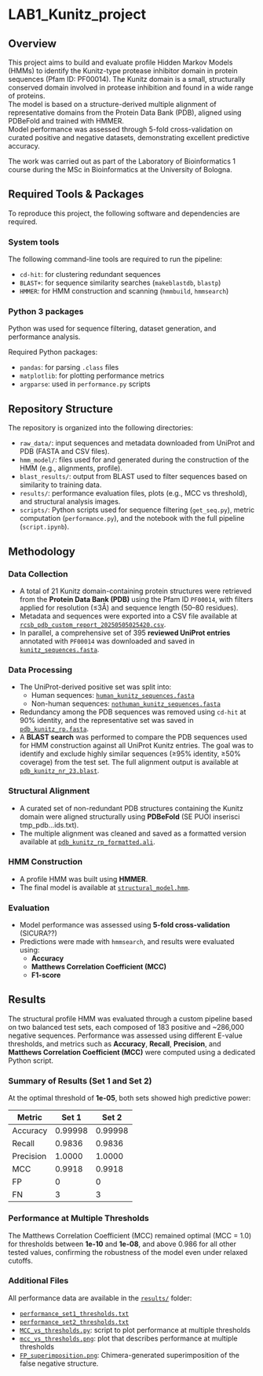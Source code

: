 # LAB1_Kunitz_project
## Overview
This project aims to build and evaluate profile Hidden Markov Models (HMMs) to identify the Kunitz-type protease inhibitor domain in protein sequences (Pfam ID: PF00014). The Kunitz domain is a small, structurally conserved domain involved in protease inhibition and found in a wide range of proteins.\
The model is based on a structure-derived multiple alignment of representative domains from the Protein Data Bank (PDB), aligned using PDBeFold and trained with HMMER.\
Model performance was assessed through 5-fold cross-validation on curated positive and negative datasets, demonstrating excellent predictive accuracy.

The work was carried out as part of the Laboratory of Bioinformatics 1 course during the MSc in Bioinformatics at the University of Bologna.

## Required Tools & Packages

To reproduce this project, the following software and dependencies are required.

### System tools

The following command-line tools are required to run the pipeline:

- `cd-hit`: for clustering redundant sequences
- `BLAST+`: for sequence similarity searches (`makeblastdb`, `blastp`)
- `HMMER`: for HMM construction and scanning (`hmmbuild`, `hmmsearch`)

### Python 3 packages

Python was used for sequence filtering, dataset generation, and performance analysis.

Required Python packages:
- `pandas`: for parsing `.class` files
- `matplotlib`: for plotting performance metrics
- `argparse`: used in `performance.py` scripts

## Repository Structure

The repository is organized into the following directories:

- `raw_data/`: input sequences and metadata downloaded from UniProt and PDB (FASTA and CSV files).
- `hmm_model/`: files used for and generated during the construction of the HMM (e.g., alignments, profile).
- `blast_results/`: output from BLAST used to filter sequences based on similarity to training data.
- `results/`: performance evaluation files, plots (e.g., MCC vs threshold), and structural analysis images.
- `scripts/`: Python scripts used for sequence filtering (`get_seq.py`), metric computation (`performance.py`), and the notebook with the full pipeline (`script.ipynb`).


## Methodology

### Data Collection

- A total of 21 Kunitz domain-containing protein structures were retrieved from the **Protein Data Bank (PDB)** using the Pfam ID `PF00014`, with filters applied for resolution (≤3Å) and sequence length (50–80 residues).
- Metadata and sequences were exported into a CSV file available at [`rcsb_pdb_custom_report_20250505025420.csv`](raw_data/rcsb_pdb_custom_report_20250505025420.csv).
- In parallel, a comprehensive set of 395 **reviewed UniProt entries** annotated with `PF00014` was downloaded and saved in [`kunitz_sequences.fasta`](raw_data/kunitz_sequences.fasta).

### Data Processing

- The UniProt-derived positive set was split into:
  - Human sequences: [`human_kunitz_sequences.fasta`](raw_data/human_kunitz_sequences.fasta)
  - Non-human sequences: [`nothuman_kunitz_sequences.fasta`](raw_data/nothuman_kunitz_sequences.fasta)
- Redundancy among the PDB sequences was removed using `cd-hit` at 90% identity, and the representative set was saved in [`pdb_kunitz_rp.fasta`](hmm_model/pdb_kunitz_rp.fasta).
- A **BLAST search** was performed to compare the PDB sequences used for HMM construction against all UniProt Kunitz entries. The goal was to identify and exclude highly similar sequences (≥95% identity, ≥50% coverage) from the test set. The full alignment output is available at [`pdb_kunitz_nr_23.blast`](blast_results/pdb_kunitz_nr_23.blast).

### Structural Alignment

- A curated set of non-redundant PDB structures containing the Kunitz domain were aligned structurally using **PDBeFold** (SE PUOI inserisci tmp_pdb...ids.txt).
- The multiple alignment was cleaned and saved as a formatted version available at [`pdb_kunitz_rp_formatted.ali`](hmm_model/pdb_kunitz_rp_formatted.ali).

### HMM Construction

- A profile HMM was built using **HMMER**.
- The final model is available at [`structural_model.hmm`](hmm_model/structural_model.hmm).

### Evaluation

- Model performance was assessed using **5-fold cross-validation** (SICURA??)
- Predictions were made with `hmmsearch`, and results were evaluated using:
  - **Accuracy**
  - **Matthews Correlation Coefficient (MCC)**
  - **F1-score**

## Results

The structural profile HMM was evaluated through a custom pipeline based on two balanced test sets, each composed of 183 positive and ~286,000 negative sequences. Performance was assessed using different E-value thresholds, and metrics such as **Accuracy**, **Recall**, **Precision**, and **Matthews Correlation Coefficient (MCC)** were computed using a dedicated Python script.

### Summary of Results (Set 1 and Set 2)

At the optimal threshold of **1e-05**, both sets showed high predictive power:

| Metric     | Set 1     | Set 2     |
|------------|-----------|-----------|
| Accuracy   | 0.99998   | 0.99998   |
| Recall     | 0.9836    | 0.9836    |
| Precision  | 1.0000    | 1.0000    |
| MCC        | 0.9918    | 0.9918    |
| FP         | 0         | 0         |
| FN         | 3         | 3         |

### Performance at Multiple Thresholds

The Matthews Correlation Coefficient (MCC) remained optimal (MCC = 1.0) for thresholds between **1e-10** and **1e-08**, and above 0.986 for all other tested values, confirming the robustness of the model even under relaxed cutoffs.

### Additional Files

All performance data are available in the [`results/`](results/) folder:

- [`performance_set1_thresholds.txt`](results/performance_set1_thresholds.txt)
- [`performance_set2_thresholds.txt`](results/performance_set2_thresholds.txt)
- [`MCC_vs_thresholds.py`](results/MCC_vs_thresholds.py): script to plot performance at multiple thresholds
- [`mcc_vs_thresholds.png`](results/mcc_vs_thresholds.png): plot that describes performance at multiple thresholds
- [`FP_superimposition.png`](results/FP_superimposition.png): Chimera-generated superimposition of the false negative structure.
